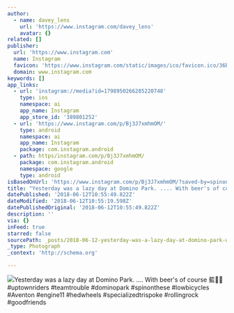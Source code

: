 ```yaml
---
author:
  - name: davey_lens
    url: 'https://www.instagram.com/davey_lens'
    avatar: {}
related: []
publisher:
  url: 'https://www.instagram.com'
  name: Instagram
  favicon: 'https://www.instagram.com/static/images/ico/favicon.ico/36b3ee2d91ed.ico'
  domain: www.instagram.com
keywords: []
app_links:
  - url: 'instagram://media?id=1798950266285220748'
    type: ios
    namespace: ai
    app_name: Instagram
    app_store_id: '389801252'
  - url: 'https://www.instagram.com/p/Bj3J7xmhmOM/'
    type: android
    namespace: ai
    app_name: Instagram
    package: com.instagram.android
  - path: https/instagram.com/p/Bj3J7xmhmOM/
    package: com.instagram.android
    namespace: google
    type: android
isBasedOnUrl: 'https://www.instagram.com/p/Bj3J7xmhmOM/?saved-by=spinonthese'
title: "Yesterday was a lazy day at Domino Park. .... With beer's of course \uD83E\uDD23\uD83C\uDF7B\uD83C\uDF7A #uptownriders #teamtrouble #dominopark #spinonthese #lowbicycles #Aventon #engine11 #hedwheels #specializedtrispoke #rollingrock #goodfriends"
datePublished: '2018-06-12T10:55:49.822Z'
dateModified: '2018-06-12T10:55:19.598Z'
datePublishedOriginal: '2018-06-12T10:55:49.822Z'
description: ''
via: {}
inFeed: true
starred: false
sourcePath: _posts/2018-06-12-yesterday-was-a-lazy-day-at-domino-park-with-beers-of.md
_type: Photograph
_context: 'http://schema.org'

---
```

![Yesterday was a lazy day at Domino Park. .... With beer's of course 藍 #uptownriders #teamtrouble #dominopark #spinonthese #lowbicycles #Aventon #engine11 #hedwheels #specializedtrispoke #rollingrock #goodfriends](https://scontent-iad3-1.cdninstagram.com/vp/29e3d89e6329d0fb40245713fe847900/5BC4A589/t51.2885-15/e35/33638673_861938033999378_4514315712507936768_n.jpg)